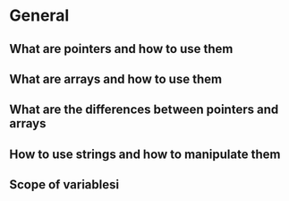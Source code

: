 # General
## What are pointers and how to use them
## What are arrays and how to use them
## What are the differences between pointers and arrays
## How to use strings and how to manipulate them
## Scope of variablesi
